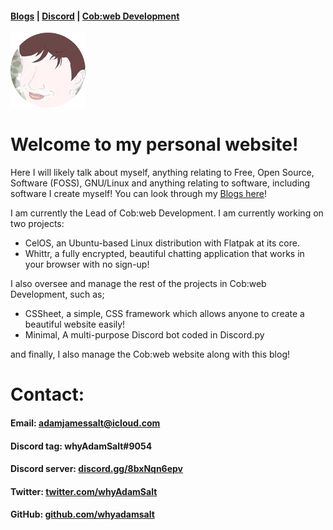 #### [Blogs](blogs.md) | [Discord](https://cob-web.xyz/discord/) | [Cob:web Development](https://cob-web.xyz/)

![Profile Picture](favicon.png)

# Welcome to my personal website!

Here I will likely talk about myself, anything relating to Free, Open Source, Software (FOSS), GNU/Linux and anything relating to software, including software I create myself! You can look through my [Blogs here](blogs.md)!

I am currently the Lead of Cob:web Development. I am currently working on two projects: 
- CelOS, an Ubuntu-based Linux distribution with Flatpak at its core. 
- Whittr, a fully encrypted, beautiful chatting application that works in your browser with no sign-up!

I also oversee and manage the rest of the projects in Cob:web Development, such as;
- CSSheet, a simple, CSS framework which allows anyone to create a beautiful website easily!
- Minimal, A multi-purpose Discord bot coded in Discord.py

and finally, I also manage the Cob:web website along with this blog!

# Contact:

#### Email: adamjamessalt@icloud.com

#### Discord tag: whyAdamSalt#9054

#### Discord server: [discord.gg/8bxNqn6epv](https://discord.gg/8bxNqn6epv/)

#### Twitter: [twitter.com/whyAdamSalt](https://twitter.com/whyadamsalt/)

#### GitHub: [github.com/whyadamsalt](https://github.com/whyadamsalt/)